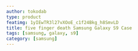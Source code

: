 ```yaml
---
author: tokodab
type: product
featimg: 1yIEwTR3l27vXOoE_c1f24Bkg_h8SmvLD
title: five finger death Samsung Galaxy S9 Case
tags: [samsung, galaxy, s9]
category: [samsung]
---
```

